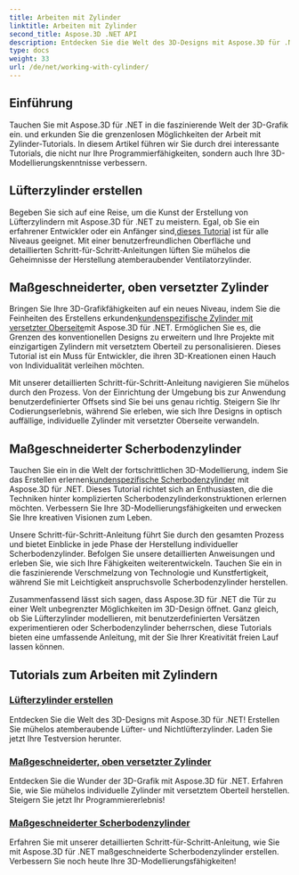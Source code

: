```yaml
---
title: Arbeiten mit Zylinder
linktitle: Arbeiten mit Zylinder
second_title: Aspose.3D .NET API
description: Entdecken Sie die Welt des 3D-Designs mit Aspose.3D für .NET. Erstellen Sie mühelos atemberaubende Lüfter- und Nichtlüfterzylinder. Laden Sie jetzt Ihre Testversion herunter!
type: docs
weight: 33
url: /de/net/working-with-cylinder/
---
```

## Einführung

Tauchen Sie mit Aspose.3D für .NET in die faszinierende Welt der 3D-Grafik ein. und erkunden Sie die grenzenlosen Möglichkeiten der Arbeit mit Zylinder-Tutorials. In diesem Artikel führen wir Sie durch drei interessante Tutorials, die nicht nur Ihre Programmierfähigkeiten, sondern auch Ihre 3D-Modellierungskenntnisse verbessern.

## Lüfterzylinder erstellen

 Begeben Sie sich auf eine Reise, um die Kunst der Erstellung von Lüfterzylindern mit Aspose.3D für .NET zu meistern. Egal, ob Sie ein erfahrener Entwickler oder ein Anfänger sind,[dieses Tutorial](./create-fan-cylinder/) ist für alle Niveaus geeignet. Mit einer benutzerfreundlichen Oberfläche und detaillierten Schritt-für-Schritt-Anleitungen lüften Sie mühelos die Geheimnisse der Herstellung atemberaubender Ventilatorzylinder.

## Maßgeschneiderter, oben versetzter Zylinder

 Bringen Sie Ihre 3D-Grafikfähigkeiten auf ein neues Niveau, indem Sie die Feinheiten des Erstellens erkunden[kundenspezifische Zylinder mit versetzter Oberseite](./customized-offset-top-cylinder/)mit Aspose.3D für .NET. Ermöglichen Sie es, die Grenzen des konventionellen Designs zu erweitern und Ihre Projekte mit einzigartigen Zylindern mit versetztem Oberteil zu personalisieren. Dieses Tutorial ist ein Muss für Entwickler, die ihren 3D-Kreationen einen Hauch von Individualität verleihen möchten.

Mit unserer detaillierten Schritt-für-Schritt-Anleitung navigieren Sie mühelos durch den Prozess. Von der Einrichtung der Umgebung bis zur Anwendung benutzerdefinierter Offsets sind Sie bei uns genau richtig. Steigern Sie Ihr Codierungserlebnis, während Sie erleben, wie sich Ihre Designs in optisch auffällige, individuelle Zylinder mit versetzter Oberseite verwandeln.

## Maßgeschneiderter Scherbodenzylinder

 Tauchen Sie ein in die Welt der fortschrittlichen 3D-Modellierung, indem Sie das Erstellen erlernen[kundenspezifische Scherbodenzylinder](./customized-shear-bottom-cylinder/) mit Aspose.3D für .NET. Dieses Tutorial richtet sich an Enthusiasten, die die Techniken hinter komplizierten Scherbodenzylinderkonstruktionen erlernen möchten. Verbessern Sie Ihre 3D-Modellierungsfähigkeiten und erwecken Sie Ihre kreativen Visionen zum Leben.

Unsere Schritt-für-Schritt-Anleitung führt Sie durch den gesamten Prozess und bietet Einblicke in jede Phase der Herstellung individueller Scherbodenzylinder. Befolgen Sie unsere detaillierten Anweisungen und erleben Sie, wie sich Ihre Fähigkeiten weiterentwickeln. Tauchen Sie ein in die faszinierende Verschmelzung von Technologie und Kunstfertigkeit, während Sie mit Leichtigkeit anspruchsvolle Scherbodenzylinder herstellen.

Zusammenfassend lässt sich sagen, dass Aspose.3D für .NET die Tür zu einer Welt unbegrenzter Möglichkeiten im 3D-Design öffnet. Ganz gleich, ob Sie Lüfterzylinder modellieren, mit benutzerdefinierten Versätzen experimentieren oder Scherbodenzylinder beherrschen, diese Tutorials bieten eine umfassende Anleitung, mit der Sie Ihrer Kreativität freien Lauf lassen können. 
## Tutorials zum Arbeiten mit Zylindern
### [Lüfterzylinder erstellen](./create-fan-cylinder/)
Entdecken Sie die Welt des 3D-Designs mit Aspose.3D für .NET! Erstellen Sie mühelos atemberaubende Lüfter- und Nichtlüfterzylinder. Laden Sie jetzt Ihre Testversion herunter.
### [Maßgeschneiderter, oben versetzter Zylinder](./customized-offset-top-cylinder/)
Entdecken Sie die Wunder der 3D-Grafik mit Aspose.3D für .NET. Erfahren Sie, wie Sie mühelos individuelle Zylinder mit versetztem Oberteil herstellen. Steigern Sie jetzt Ihr Programmiererlebnis!
### [Maßgeschneiderter Scherbodenzylinder](./customized-shear-bottom-cylinder/)
Erfahren Sie mit unserer detaillierten Schritt-für-Schritt-Anleitung, wie Sie mit Aspose.3D für .NET maßgeschneiderte Scherbodenzylinder erstellen. Verbessern Sie noch heute Ihre 3D-Modellierungsfähigkeiten!